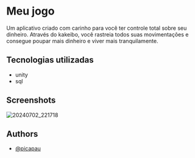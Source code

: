 
# Meu jogo

Um aplicativo criado com carinho para você ter controle total sobre seu dinheiro. Através do kakeibo, você rastreia todos suas movimentações e consegue poupar mais dinheiro e viver mais tranquilamente.


## Tecnologias utilizadas

 - unity
 - sql



## Screenshots

![20240702_221718](https://github.com/eliezerBrasilian/GameState-app/assets/93846923/78a6d0e9-6bbc-43a0-8177-e56692c6a4cb)


## Authors

- [@picapau](https://github.com/eliezerBrasilian)

